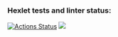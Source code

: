 ### Hexlet tests and linter status:

[![Actions Status](https://github.com/Viktoryia133/fullstack-javascript-project-44/actions/workflows/hexlet-check.yml/badge.svg)](https://github.com/Viktoryia133/fullstack-javascript-project-44/actions)
<a href="https://codeclimate.com/github/Viktoryia133/fullstack-javascript-project-44/maintainability"><img src="https://api.codeclimate.com/v1/badges/d7adc1ddf2e69972448e/maintainability" /></a>
